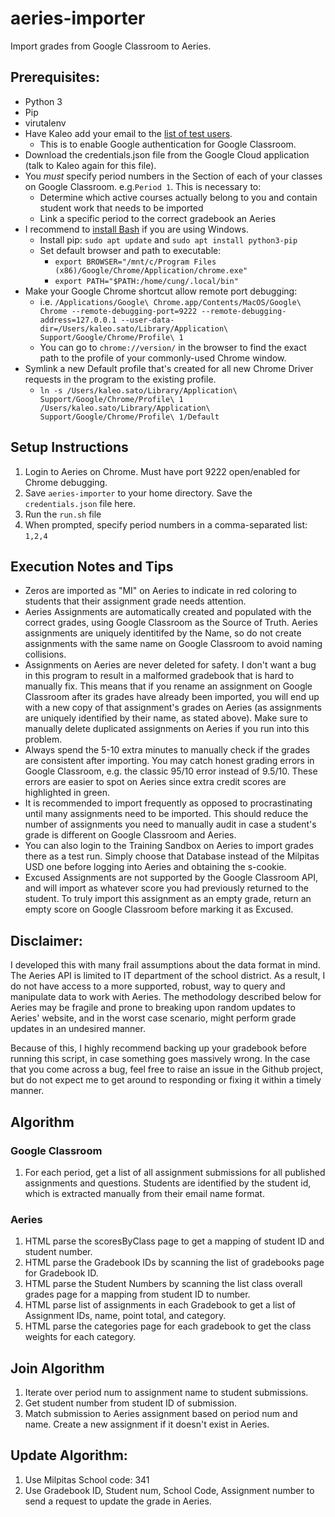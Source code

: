 # aeries-importer
Import grades from Google Classroom to Aeries.

## Prerequisites:
* Python 3
* Pip
* virutalenv
* Have Kaleo add your email to the [list of test users](https://console.cloud.google.com/apis/credentials/consent?authuser=1&project=aeries-importer).
  * This is to enable Google authentication for Google Classroom.
* Download the credentials.json file from the Google Cloud application (talk to Kaleo again for this file).
* You _must_ specify period numbers in the Section of each of your classes on Google Classroom. e.g.`Period 1`. This is necessary to:
  * Determine which active courses actually belong to you and contain student work that needs to be imported
  * Link a specific period to the correct gradebook an Aeries
* I recommend to [install Bash](https://www.howtogeek.com/249966/how-to-install-and-use-the-linux-bash-shell-on-windows-10/) if you are using Windows.
  * Install pip: `sudo apt update` and `sudo apt install python3-pip`
  * Set default browser and path to executable:
    * `export BROWSER="/mnt/c/Program Files (x86)/Google/Chrome/Application/chrome.exe"`
    * `export PATH="$PATH:/home/cung/.local/bin"`
* Make your Google Chrome shortcut allow remote port debugging:
  * i.e. `/Applications/Google\ Chrome.app/Contents/MacOS/Google\ Chrome --remote-debugging-port=9222 --remote-debugging-address=127.0.0.1 --user-data-dir=/Users/kaleo.sato/Library/Application\ Support/Google/Chrome/Profile\ 1`
  * You can go to `chrome://version/` in the browser to find the exact path to the profile of your commonly-used Chrome window.
* Symlink a new Default profile that's created for all new Chrome Driver requests in the program to the existing profile.
  * `ln -s /Users/kaleo.sato/Library/Application\ Support/Google/Chrome/Profile\ 1 /Users/kaleo.sato/Library/Application\ Support/Google/Chrome/Profile\ 1/Default`  


## Setup Instructions
1. Login to Aeries on Chrome. Must have port 9222 open/enabled for Chrome debugging.
2. Save `aeries-importer` to your home directory. Save the `credentials.json` file here.
3. Run the `run.sh` file
4. When prompted, specify period numbers in a comma-separated list: `1,2,4`

## Execution Notes and Tips
* Zeros are imported as "MI" on Aeries to indicate in red coloring to students that their assignment grade needs attention.
* Aeries Assignments are automatically created and populated with the correct grades, using Google Classroom as the Source of Truth. Aeries assignments are uniquely identitifed by the Name, so do not create assignments with the same name on Google Classroom to avoid naming collisions.
* Assignments on Aeries are never deleted for safety. I don't want a bug in this program to result in a malformed gradebook that is hard to manually fix. This means that if you rename an assignment on Google Classroom after its grades have already been imported, you will end up with a new copy of that assignment's grades on Aeries (as assignments are uniquely identified by their name, as stated above). Make sure to manually delete duplicated assignments on Aeries if you run into this problem.
* Always spend the 5-10 extra minutes to manually check if the grades are consistent after importing. You may catch honest grading errors in Google Classroom, e.g. the classic 95/10 error instead of 9.5/10. These errors are easier to spot on Aeries since extra credit scores are highlighted in green.
* It is recommended to import frequently as opposed to procrastinating until many assignments need to be imported. This should reduce the number of assignments you need to manually audit in case a student's grade is different on Google Classroom and Aeries.
* You can also login to the Training Sandbox on Aeries to import grades there as a test run. Simply choose that Database instead of the Milpitas USD one before logging into Aeries and obtaining the s-cookie.
* Excused Assignments are not supported by the Google Classroom API, and will import as whatever score you had previously returned to the student. To truly import this assignment as an empty grade, return an empty score on Google Classroom before marking it as Excused.

## Disclaimer:
I developed this with many frail assumptions about the data format in mind. The Aeries API is limited to IT department
of the school district. As a result, I do not have access to a more supported, robust, way to query and manipulate data
to work with Aeries. The methodology described below for Aeries may be fragile and prone to breaking upon random updates
to Aeries' website, and in the worst case scenario, might perform grade updates in an undesired manner.

Because of this, I highly recommend backing up your gradebook before running this script, in case something goes massively
wrong. In the case that you come across a bug, feel free to raise an issue in the Github project, but do not expect me
to get around to responding or fixing it within a timely manner.

## Algorithm

### Google Classroom
1. For each period, get a list of all assignment submissions for all published assignments and questions. Students are
   identified by the student id, which is extracted manually from their email name format.

### Aeries
1. HTML parse the scoresByClass page to get a mapping of student ID and student number.
2. HTML parse the Gradebook IDs by scanning the list of gradebooks page for Gradebook ID.
3. HTML parse the Student Numbers by scanning the list class overall grades page for a mapping from student ID to number.
4. HTML parse list of assignments in each Gradebook to get a list of Assignment IDs, name, point total, and category.
5. HTML parse the categories page for each gradebook to get the class weights for each category.

## Join Algorithm
1. Iterate over period num to assignment name to student submissions.
2. Get student number from student ID of submission.
3. Match submission to Aeries assignment based on period num and name. Create a new assignment if it doesn't exist in Aeries.

## Update Algorithm:
1. Use Milpitas School code: 341
2. Use Gradebook ID, Student num, School Code, Assignment number to send a request to update the grade in Aeries.
